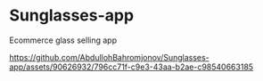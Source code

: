 # Sunglasses-app
Ecommerce glass selling app



https://github.com/AbdullohBahromjonov/Sunglasses-app/assets/90626932/796cc71f-c9e3-43aa-b2ae-c98540663185

